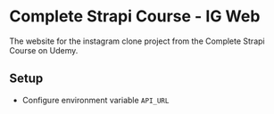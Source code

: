 # Complete Strapi Course - IG Web

The website for the instagram clone project from the Complete Strapi Course on Udemy.

## Setup

-   Configure environment variable `API_URL`
